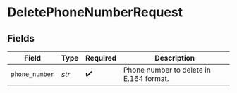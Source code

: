 # DeletePhoneNumberRequest


## Fields

| Field                                   | Type                                    | Required                                | Description                             |
| --------------------------------------- | --------------------------------------- | --------------------------------------- | --------------------------------------- |
| `phone_number`                          | *str*                                   | :heavy_check_mark:                      | Phone number to delete in E.164 format. |